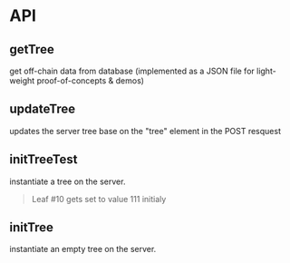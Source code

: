 # API

## getTree

get off-chain data from database (implemented as a JSON file for light-weight proof-of-concepts & demos)

## updateTree

updates the server tree base on the "tree" element in the POST resquest

## initTreeTest

instantiate a tree on the server.
> Leaf #10 gets set to value 111 initialy

## initTree

instantiate an empty tree on the server.